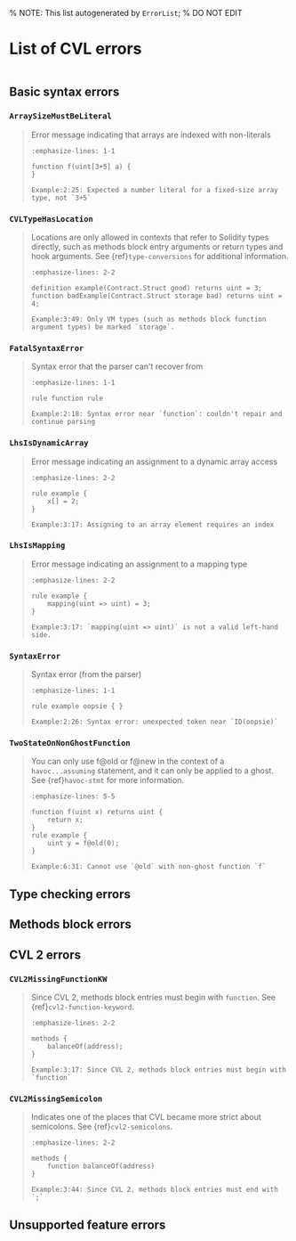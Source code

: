 % NOTE: This list autogenerated by `ErrorList`;
% DO NOT EDIT

List of CVL errors
==================

```{contents}
```


## Basic syntax errors


### `ArraySizeMustBeLiteral`

> Error message indicating that arrays are indexed with non-literals
>
> ```{code-block} cvl
> :emphasize-lines: 1-1
>
> function f(uint[3+5] a) {
> }
> ```
> ```
> Example:2:25: Expected a number literal for a fixed-size array type, not `3+5`
> ```


### `CVLTypeHasLocation`

> Locations are only allowed in contexts that refer to Solidity types directly, such as methods block entry arguments or return types and hook arguments.  See {ref}`type-conversions` for additional information.
>
> ```{code-block} cvl
> :emphasize-lines: 2-2
>
> definition example(Contract.Struct good) returns uint = 3;
> function badExample(Contract.Struct storage bad) returns uint = 4;
> ```
> ```
> Example:3:49: Only VM types (such as methods block function argument types) be marked `storage`.
> ```


### `FatalSyntaxError`

> Syntax error that the parser can't recover from
>
> ```{code-block} cvl
> :emphasize-lines: 1-1
>
> rule function rule
> ```
> ```
> Example:2:18: Syntax error near `function`: couldn't repair and continue parsing
> ```


### `LhsIsDynamicArray`

> Error message indicating an assignment to a dynamic array access
>
> ```{code-block} cvl
> :emphasize-lines: 2-2
>
> rule example {
>     x[] = 2;
> }
> ```
> ```
> Example:3:17: Assigning to an array element requires an index
> ```


### `LhsIsMapping`

> Error message indicating an assignment to a mapping type
>
> ```{code-block} cvl
> :emphasize-lines: 2-2
>
> rule example {
>     mapping(uint => uint) = 3;
> }
> ```
> ```
> Example:3:17: `mapping(uint => uint)` is not a valid left-hand side.
> ```


### `SyntaxError`

> Syntax error (from the parser)
>
> ```{code-block} cvl
> :emphasize-lines: 1-1
>
> rule example oopsie { }
> ```
> ```
> Example:2:26: Syntax error: unexpected token near `ID(oopsie)`
> ```


### `TwoStateOnNonGhostFunction`

> You can only use f@old or f@new in the context of a `havoc...assuming` statement, and it can only be applied to a ghost.  See {ref}`havoc-stmt` for more information.
>
> ```{code-block} cvl
> :emphasize-lines: 5-5
>
> function f(uint x) returns uint {
>     return x;
> }
> rule example {
>     uint y = f@old(0);
> }
> ```
> ```
> Example:6:31: Cannot use `@old` with non-ghost function `f`
> ```



## Type checking errors



## Methods block errors



## CVL 2 errors


### `CVL2MissingFunctionKW`

> Since CVL 2, methods block entries must begin with `function`.  See {ref}`cvl2-function-keyword`.
>
> ```{code-block} cvl
> :emphasize-lines: 2-2
>
> methods {
>     balanceOf(address);
> }
> ```
> ```
> Example:3:17: Since CVL 2, methods block entries must begin with `function`
> ```


### `CVL2MissingSemicolon`

> Indicates one of the places that CVL became more strict about semicolons.  See {ref}`cvl2-semicolons`.
>
> ```{code-block} cvl
> :emphasize-lines: 2-2
>
> methods {
>     function balanceOf(address)
> }
> ```
> ```
> Example:3:44: Since CVL 2, methods block entries must end with `;`
> ```



## Unsupported feature errors





